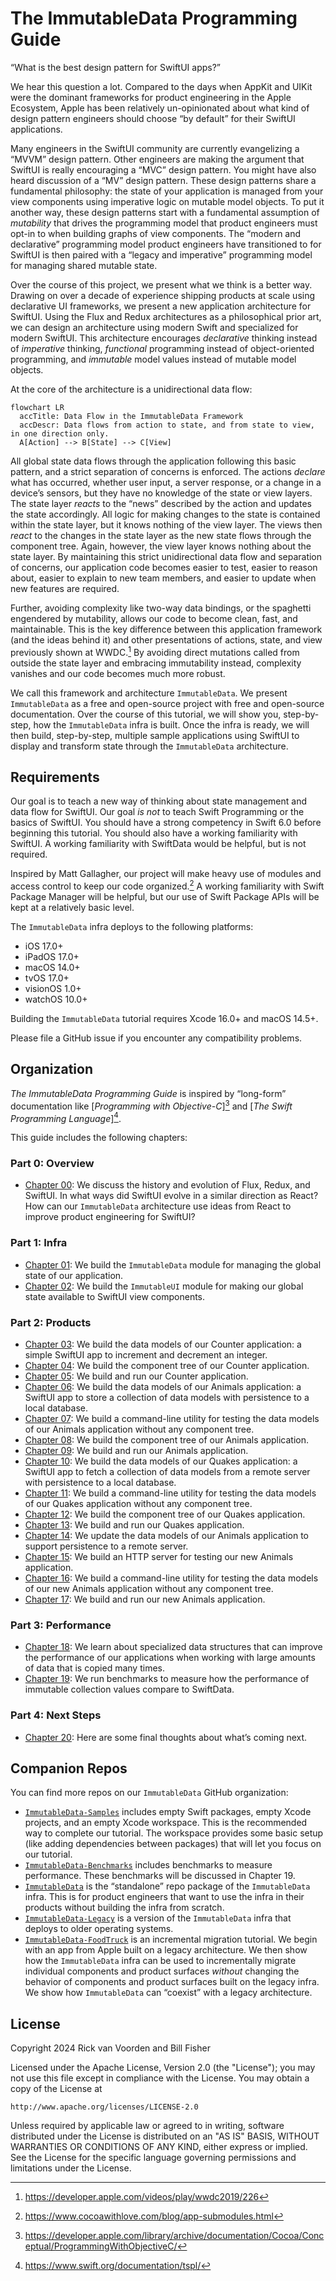 # The ImmutableData Programming Guide

“What is the best design pattern for SwiftUI apps?”

We hear this question a lot. Compared to the days when AppKit and UIKit were the dominant frameworks for product engineering in the Apple Ecosystem, Apple has been relatively un-opinionated about what kind of design pattern engineers should choose “by default” for their SwiftUI applications.

Many engineers in the SwiftUI community are currently evangelizing a “MVVM” design pattern. Other engineers are making the argument that SwiftUI is really encouraging a “MVC” design pattern. You might have also heard discussion of a “MV” design pattern. These design patterns share a fundamental philosophy: the state of your application is managed from your view components using imperative logic on mutable model objects. To put it another way, these design patterns start with a fundamental assumption of *mutability* that drives the programming model that product engineers must opt-in to when building graphs of view components. The “modern and declarative” programming model product engineers have transitioned to for SwiftUI is then paired with a “legacy and imperative” programming model for managing shared mutable state.

Over the course of this project, we present what we think is a better way. Drawing on over a decade of experience shipping products at scale using declarative UI frameworks, we present a new application architecture for SwiftUI. Using the Flux and Redux architectures as a philosophical prior art, we can design an architecture using modern Swift and specialized for modern SwiftUI. This architecture encourages *declarative* thinking instead of *imperative* thinking, *functional* programming instead of object-oriented programming, and *immutable* model values instead of mutable model objects.

At the core of the architecture is a unidirectional data flow:

```mermaid
flowchart LR
  accTitle: Data Flow in the ImmutableData Framework
  accDescr: Data flows from action to state, and from state to view, in one direction only.
  A[Action] --> B[State] --> C[View]
```

All global state data flows through the application following this basic pattern, and a strict separation of concerns is enforced. The actions *declare* what has occurred, whether user input, a server response, or a change in a device’s sensors, but they have no knowledge of the state or view layers. The state layer *reacts* to the “news” described by the action and updates the state accordingly. All logic for making changes to the state is contained within the state layer, but it knows nothing of the view layer. The views then *react* to the changes in the state layer as the new state flows through the component tree. Again, however, the view layer knows nothing about the state layer. By maintaining this strict unidirectional data flow and separation of concerns, our application code becomes easier to test, easier to reason about, easier to explain to new team members, and easier to update when new features are required.

Further, avoiding complexity like two-way data bindings, or the spaghetti engendered by mutability, allows our code to become clean, fast, and maintainable. This is the key difference between this application framework (and the ideas behind it) and other presentations of actions, state, and view previously shown at WWDC.[^1] By avoiding direct mutations called from outside the state layer and embracing immutability instead, complexity vanishes and our code becomes much more robust.

We call this framework and architecture `ImmutableData`. We present `ImmutableData` as a free and open-source project with free and open-source documentation. Over the course of this tutorial, we will show you, step-by-step, how the `ImmutableData` infra is built. Once the infra is ready, we will then build, step-by-step, multiple sample applications using SwiftUI to display and transform state through the `ImmutableData` architecture.

## Requirements

Our goal is to teach a new way of thinking about state management and data flow for SwiftUI. Our goal *is not* to teach Swift Programming or the basics of SwiftUI. You should have a strong competency in Swift 6.0 before beginning this tutorial. You should also have a working familiarity with SwiftUI. A working familiarity with SwiftData would be helpful, but is not required.

Inspired by Matt Gallagher, our project will make heavy use of modules and access control to keep our code organized.[^2] A working familiarity with Swift Package Manager will be helpful, but our use of Swift Package APIs will be kept at a relatively basic level.

The `ImmutableData` infra deploys to the following platforms:
* iOS 17.0+
* iPadOS 17.0+
* macOS 14.0+
* tvOS 17.0+
* visionOS 1.0+
* watchOS 10.0+

Building the `ImmutableData` tutorial requires Xcode 16.0+ and macOS 14.5+.

Please file a GitHub issue if you encounter any compatibility problems.

## Organization

*The ImmutableData Programming Guide* is inspired by “long-form” documentation like [*Programming with Objective-C*][^3] and [*The Swift Programming Language*][^4].

This guide includes the following chapters:

### Part 0: Overview
* [Chapter 00](Chapters/Chapter-00.md): We discuss the history and evolution of Flux, Redux, and SwiftUI. In what ways did SwiftUI evolve in a similar direction as React? How can our `ImmutableData` architecture use ideas from React to improve product engineering for SwiftUI?
### Part 1: Infra
* [Chapter 01](Chapters/Chapter-01.md): We build the `ImmutableData` module for managing the global state of our application.
* [Chapter 02](Chapters/Chapter-02.md): We build the `ImmutableUI` module for making our global state available to SwiftUI view components.
### Part 2: Products
* [Chapter 03](Chapters/Chapter-03.md): We build the data models of our Counter application: a simple SwiftUI app to increment and decrement an integer.
* [Chapter 04](Chapters/Chapter-04.md): We build the component tree of our Counter application.
* [Chapter 05](Chapters/Chapter-05.md): We build and run our Counter application.
* [Chapter 06](Chapters/Chapter-06.md): We build the data models of our Animals application: a SwiftUI app to store a collection of data models with persistence to a local database.
* [Chapter 07](Chapters/Chapter-07.md): We build a command-line utility for testing the data models of our Animals application without any component tree.
* [Chapter 08](Chapters/Chapter-08.md): We build the component tree of our Animals application.
* [Chapter 09](Chapters/Chapter-09.md): We build and run our Animals application.
* [Chapter 10](Chapters/Chapter-10.md): We build the data models of our Quakes application: a SwiftUI app to fetch a collection of data models from a remote server with persistence to a local database.
* [Chapter 11](Chapters/Chapter-11.md): We build a command-line utility for testing the data models of our Quakes application without any component tree.
* [Chapter 12](Chapters/Chapter-12.md): We build the component tree of our Quakes application.
* [Chapter 13](Chapters/Chapter-13.md): We build and run our Quakes application.
* [Chapter 14](Chapters/Chapter-14.md): We update the data models of our Animals application to support persistence to a remote server.
* [Chapter 15](Chapters/Chapter-15.md): We build an HTTP server for testing our new Animals application.
* [Chapter 16](Chapters/Chapter-16.md): We build a command-line utility for testing the data models of our new Animals application without any component tree.
* [Chapter 17](Chapters/Chapter-17.md): We build and run our new Animals application.
### Part 3: Performance
* [Chapter 18](Chapters/Chapter-18.md): We learn about specialized data structures that can improve the performance of our applications when working with large amounts of data that is copied many times.
* [Chapter 19](Chapters/Chapter-19.md): We run benchmarks to measure how the performance of immutable collection values compare to SwiftData.
### Part 4: Next Steps
* [Chapter 20](Chapters/Chapter-20.md): Here are some final thoughts about what’s coming next.

## Companion Repos

You can find more repos on our `ImmutableData` GitHub organization:

* [`ImmutableData-Samples`](https://github.com/Swift-ImmutableData/ImmutableData-Samples) includes empty Swift packages, empty Xcode projects, and an empty Xcode workspace. This is the recommended way to complete our tutorial. The workspace provides some basic setup (like adding dependencies between packages) that will let you focus on our tutorial.
* [`ImmutableData-Benchmarks`](https://github.com/Swift-ImmutableData/ImmutableData-Benchmarks) includes benchmarks to measure performance. These benchmarks will be discussed in Chapter 19.
* [`ImmutableData`](https://github.com/Swift-ImmutableData/ImmutableData) is the “standalone” repo package of the `ImmutableData` infra. This is for product engineers that want to use the infra in their products without building the infra from scratch.
* [`ImmutableData-Legacy`](https://github.com/Swift-ImmutableData/ImmutableData-Legacy) is a version of the `ImmutableData` infra that deploys to older operating systems.
* [`ImmutableData-FoodTruck`](https://github.com/Swift-ImmutableData/ImmutableData-FoodTruck) is an incremental migration tutorial. We begin with an app from Apple built on a legacy architecture. We then show how the `ImmutableData` infra can be used to incrementally migrate individual components and product surfaces *without* changing the behavior of components and product surfaces built on the legacy infra. We show how `ImmutableData` can “coexist” with a legacy architecture.

## License

Copyright 2024 Rick van Voorden and Bill Fisher

Licensed under the Apache License, Version 2.0 (the "License"); you may not use this file except in compliance with the License. You may obtain a copy of the License at

    http://www.apache.org/licenses/LICENSE-2.0

Unless required by applicable law or agreed to in writing, software distributed under the License is distributed on an "AS IS" BASIS, WITHOUT WARRANTIES OR CONDITIONS OF ANY KIND, either express or implied. See the License for the specific language governing permissions and limitations under the License.

[^1]: https://developer.apple.com/videos/play/wwdc2019/226
[^2]: https://www.cocoawithlove.com/blog/app-submodules.html
[^3]: https://developer.apple.com/library/archive/documentation/Cocoa/Conceptual/ProgrammingWithObjectiveC/
[^4]: https://www.swift.org/documentation/tspl/
